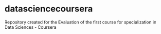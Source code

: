 # datasciencecoursera
Repository created for the Evaluation of the first course for specialization in Data Sciences - Coursera
